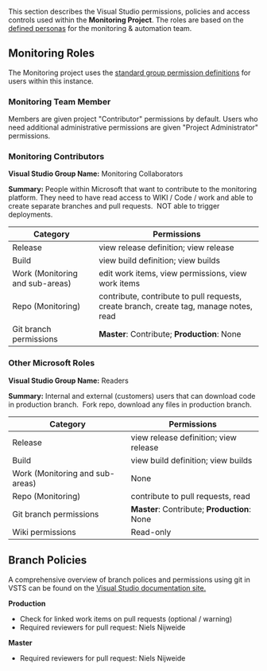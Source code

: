 This section describes the Visual Studio permissions, policies and access controls used within the **Monitoring Project**. The roles are based on the [defined personas](https://easplatform.visualstudio.com/Monitoring/_apps/hub/agile-extensions.personas.personas-work-hub) for the monitoring & automation team.

## Monitoring Roles
The Monitoring project uses the [standard group permission definitions](https://docs.microsoft.com/en-us/vsts/security/permissions) for users within this instance. 

### Monitoring Team Member

Members are given project "Contributor" permissions by default.  Users who need additional administrative permissions are given "Project Administrator" permissions.

### Monitoring Contributors

**Visual Studio Group Name:**  Monitoring Collaborators

**Summary:** People within Microsoft that want to contribute to the monitoring platform. They need to have read access to WIKI / Code / work and able to create separate branches and pull requests.  NOT able to trigger deployments.  

| Category | Permissions |
| -- | -- |
| Release | view release definition; view release |
| Build | view build definition; view builds |
| Work (Monitoring and sub-areas) | edit work items, view permissions, view work items |
| Repo (Monitoring) | contribute, contribute to pull requests, create branch, create tag, manage notes, read |
| Git branch permissions | **Master**: Contribute; **Production**: None |

### Other Microsoft Roles

**Visual Studio Group Name:**  Readers

**Summary:** Internal and external (customers) users that can download code in production branch.  Fork repo, download any files in production branch.

| Category | Permissions |
| -- | -- |
| Release | view release definition; view release |
| Build | view build definition; view builds |
| Work (Monitoring and sub-areas) | None |
| Repo (Monitoring) | contribute to pull requests, read |
| Git branch permissions | **Master**: Contribute; **Production**: None |
| Wiki permissions | Read-only |

## Branch Policies
A comprehensive overview of branch polices and permissions using git in VSTS can be found on the [Visual Studio documentation site.](https://docs.microsoft.com/en-us/vsts/git/branch-policies)

**Production**
- Check for linked work items on pull requests (optional / warning)
- Required reviewers for pull request:  Niels Nijweide

**Master**
- Required reviewers for pull request:  Niels Nijweide